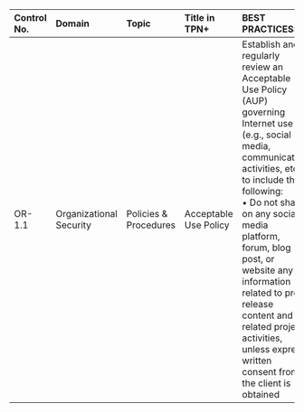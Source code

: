 | Control No. | Domain | Topic | Title in TPN+ | BEST PRACTICES: | ADDITIONAL RECOMMENDATIONS: |
| :--- | :--- | :--- | :--- | :--- | :--- |
| OR-1.1 | Organizational Security | Policies & Procedures | Acceptable Use Policy | Establish and regularly review an Acceptable Use Policy (AUP) governing Internet use (e.g., social media, communication activities, etc.), to include the following:<br>• Do not share on any social media platform, forum, blog post, or website any information related to pre-release content and related project activities, unless express written consent from the client is obtained | • List of products approved by the organization<br>• Define acceptable uses of technologies<br>• Use dedicated, company-administered accounts for marketing and communication purposes |
